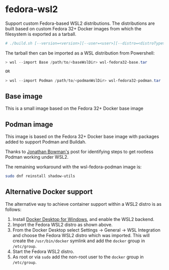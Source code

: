 # fedora-wsl2
Support custom Fedora-based WSL2 distributions.  The distributions are built based on custom Fedora 32+ Docker images from which the filesystem is exported as a tarball.

```bash
# ./build.sh [--version=<version>][--user=<user>][--distro=<distroType>]
```

The tarball then can be imported as a WSL distribution from Powershell:

```powershell
> wsl --import Base /path/to/<baseWslDir> wsl-fedora32-base.tar

OR

> wsl --import Podman /path/to/<podmanWslDir> wsl-fedora32-podman.tar 
```

## Base image
This is a small image based on the Fedora 32+ Docker base image

## Podman image
This image is based on the Fedora 32+ Docker base image with packages added to support Podman and Buildah.

Thanks to [Jonathan Bowman's](https://dev.to/bowmanjd/using-podman-on-windows-subsystem-for-linux-wsl-58ji) post for identifying steps to get rootless Podman working under WSL2.

The remaining workaround with the wsl-fedora-podman image is:
```bash
sudo dnf reinstall shadow-utils
```

## Alternative Docker support
The alternative way to achieve container support within a WSL2 distro is as follows:
1. Install [Docker Desktop for Windows](https://hub.docker.com/editions/community/docker-ce-desktop-windows), and enable the WSL2 backend.
2. Import the Fedora WSL2 distro as shown above.
3. From the Docker Desktop select Settings -> General -> WSL Integration and choose the Fedora WSL2 distro which was imported.  This will create the `/usr/bin/docker` symlink and add the `docker` group in `/etc/group`.
4. Start the Fedora WSL2 distro.
5. As root or via `sudo` add the non-root user to the `docker` group in `/etc/group`.
